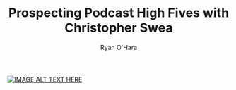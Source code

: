 ﻿---
title: Prospecting Podcast High Fives with Christopher Swea
description: Ryan O’Hara sits down with Christopher Sweat, a Senior Consultant at StemFlow and talked about high volume prospecting when you work at a large company.
coverImage: /img/christopher-image.png
publishDate: May 31, 2018

author: Ryan O'Hara
authorProfile:  Ryan O'Hara has been an early employee at several startups helping them with marketing and prospecting tactics, including Dyn who was acquired by Oracle for $600+ million in 2016. He's had prospecting campaigns featured in Fortune, Mashable, and TheNextWeb. Ryan specializes in branding, business development, prospecting, and coaching people on how to make good digital first impressions. He also mentors two accelerators, The Iron Yard and The Alpha Loft, and hosts The Prospecting Podcast.
authorImage: /img/Ryan-OHara-Headshot.png
---


[![IMAGE ALT TEXT HERE](/img/highFivesWithChristopher.png)](https://w.soundcloud.com/player/?visual=true&amp;url=https%3A%2F%2Fapi.soundcloud.com%2Ftracks%2F451769580&amp
)	
